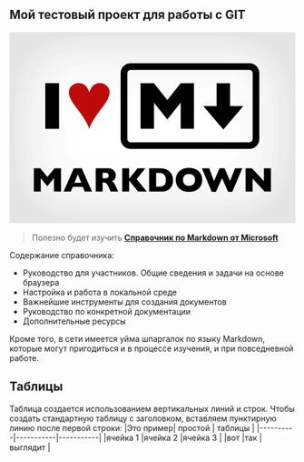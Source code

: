 ## Мой тестовый проект для работы с GIT

![I love Markdown!](/images/ILMarkdown.png)

>Полезно будет изучить [**Справочник по Markdown от Microsoft**](https://docs.microsoft.com/ru-ru/contribute/markdown-reference)

Содержание справочника:
* Руководство для участников. Общие сведения и задачи на основе браузера
* Настройка и работа в локальной среде
* Важнейшие инструменты для создания документов
* Руководство по конкретной документации
* Дополнительные ресурсы

Кроме того, в сети имеется уйма шпаргалок по языку Markdown, которые могут пригодиться и в процессе изучения, и при повседневной работе.

## Таблицы

Таблица создается использованием вертикальных линий и строк.
Чтобы создать стандартную таблицу с заголовком, вставляем пунктирную линию после первой строки:
|Это пример|  простой  |  таблицы  |
|----------|-----------|-----------|
|ячейка 1  |ячейка 2   |ячейка 3   |
|вот       |так        |выглядит   |